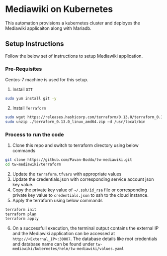 # Mediawiki on Kubernetes
This automation provisions a kubernetes cluster and deployes the Mediawiki applicaiton along with Mariadb.

## Setup Instructions
Follow the below set of instructions to setup Mediawiki application.

### Pre-Requisites
Centos-7 machine is used for this setup.
1. Install `GIT`
```sh
sudo yum install git -y
```
2. Install `Terraform`
```sh
sudo wget https://releases.hashicorp.com/terraform/0.13.0/terraform_0.13.0_linux_amd64.zip
sudo unzip ./terraform_0.13.0_linux_amd64.zip –d /usr/local/bin
```

### Process to run the code
1. Clone this repo and switch to terraform directory using below commands
```sh
git clone https://github.com/Pavan-Boddu/tw-mediawiki.git
cd tw-mediawiki/terraform
```
2. Update the `terraform.tfvars` with appropriate values
3. Update the credentials.json with corresponding service account json key value.
4. Copy the private key value of `~/.ssh/id_rsa` file or corresponding private key value to `credentials.json` to ssh to the cloud instance.
5. Apply the terraform using below commands
```sh
terraform init
terraform plan
terraform apply
```
6. On a successfull execution, the terminal output contains the external IP and the Mediawiki application can be accessed at `http://<External_IP>:30007`. The database details like root credentials and database name can be found under `tw-mediawiki/kubernetes/helm/tw-mediawiki/values.yaml`